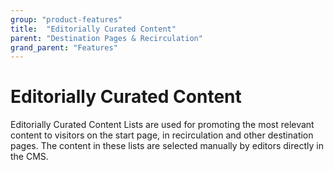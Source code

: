 ```yaml
---
group: "product-features"
title:  "Editorially Curated Content"
parent: "Destination Pages & Recirculation"
grand_parent: "Features"
---
```


# Editorially Curated Content

Editorially Curated Content Lists are used for promoting the most relevant content to visitors on the start page, in recirculation and other destination pages. The content in these lists are selected manually by editors directly in the CMS.

